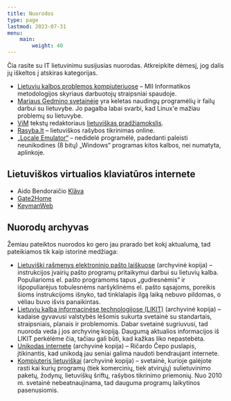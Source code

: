 ```yaml
---
title: Nuorodos
type: page
lastmod: 2023-07-31
menu:
    main:
        weight: 40
---
```


Čia rasite su IT lietuvinimu susijusias nuorodas. Atkreipkite dėmesį, jog dalis jų iškeltos į atskiras kategorijas.

* [Lietuvių kalbos problemos kompiuteriuose](http://ims.mii.lt/kalba/) – MII Informatikos metodologijos skyriaus
  darbuotojų straipsniai spaudoje.
* [Mariaus Gedmino svetainėje](http://gedmin.as/) yra keletas naudingų programėlių ir failų darbui su lietuvybe. Jo
  pagalba labai svarbi, kad Linux'e mažiau problemų su lietuvybe.
* [ViM](http://www.vim.org/) tekstų redaktoriaus [lietuviškas pradžiamokslis](vim-tutor-lt.txt).
* [Rasyba.lt](http://www.rasyba.lt/) – lietuviškos rašybos tikrinimas online.
* [„Locale Emulator“](https://xupefei.github.io/Locale-Emulator/) – nedidelė programėlė, padedanti paleisti
  neunikodines (8 bitų) „Windows“ programas kitos kalbos, nei numatyta, aplinkoje.

Lietuviškos virtualios klaviatūros internete
--------------------------------------------

* Aido Bendoraičio [Klãva](https://aidas.bendoraitis.lt/archive/tools/klava_v2.0/lt.html)
* [Gate2Home](http://gate2home.com/Lithuanian-Keyboard)
* [KeymanWeb](https://keymanweb.com/#lt)

Nuorodų archyvas
----------------

Žemiau pateiktos nuorodos ko gero jau prarado bet kokį aktualumą, tad pateikiamos tik kaip istorinė medžiaga:

* [Lietuviški rašmenys elektroninio pašto laiškuose](https://web.archive.org/web/20161103074444/http://www.liks.lt/modules/tinycontent/index.php?id=23)
  (archyvinė kopija) – instrukcijos įvairių pašto programų pritaikymui darbui su lietuvių kalba. Populiarioms el. pašto
  programoms tapus „gudresnėmis“ ir išpopuliarėjus tobulesnėms naršyklinėms el. pašto sąsajoms, poreikis šioms
  instrukcijoms išnyko, tad tinklalapis ilgą laiką nebuvo pildomas, o vėliau buvo išvis panaikintas.
* [Lietuvių kalba informacinėse technologijose (LIKIT)](https://web.archive.org/web/20140208175521/http://www.likit.lt/indexw.php)
  (archyvinė kopija) – kadaise gyvavusi valstybės lėšomis sukurta svetainė su standartais, straipsniais, planais ir
  problemomis. Dabar svetainė sugriuvusi, tad nuoroda veda į jos archyvinę kopiją. Daugumą aktualios informacijos iš
  LIKIT perkėlėme čia, tačiau gali būti, kad kažkas liko nepastebėta.
* [Unikodas internete](https://web.archive.org/web/20220130222132/http://unicode.strangled.net/lt/index.html) (archyvinė
  kopija) – Ričardo Čepo puslapis, įtikinantis, kad unikodą jau seniai galima naudoti bendraujant internete.
* [Kompiuteris lietuviškai](https://web.archive.org/web/20200224022418/http://klt.pagalba.com:80/) (archyvinė kopija) –
  svetainė, kurioje galėjote rasti kai kurių programų (tiek komercinių, tiek atvirųjų) sulietuvinimo paketų, žodynų,
  lietuviškų šriftų, rašybos tikrinimo priemonių. Nuo 2010 m. svetainė nebeatnaujinama, tad dauguma programų laikytinos
  pasenusiomis.
